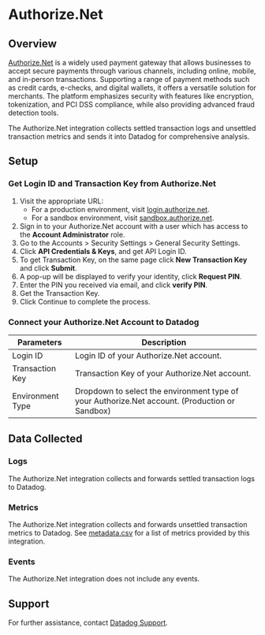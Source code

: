 # Authorize.Net

## Overview
[Authorize.Net][1] is a widely used payment gateway that allows businesses to accept secure payments through various channels, including online, mobile, and in-person transactions. Supporting a range of payment methods such as credit cards, e-checks, and digital wallets, it offers a versatile solution for merchants. The platform emphasizes security with features like encryption, tokenization, and PCI DSS compliance, while also providing advanced fraud detection tools.

The Authorize.Net integration collects settled transaction logs and unsettled transaction metrics and sends it into Datadog for comprehensive analysis.

## Setup

### Get Login ID and Transaction Key from Authorize.Net

1. Visit the appropriate URL:
   - For a production environment, visit [login.authorize.net][2].
   - For a sandbox environment, visit [sandbox.authorize.net][5].
2. Sign in to your Authorize.Net account with a user which has access to the **Account Administrator** role.
3. Go to the Accounts > Security Settings > General Security Settings.
4. Click **API Credentials & Keys**, and get API Login ID.
5. To get Transaction Key, on the same page click **New Transaction Key** and click **Submit**.
6. A pop-up will be displayed to verify your identity, click **Request PIN**.
7. Enter the PIN you received via email, and click **verify PIN**.
8. Get the Transaction Key.
9. Click Continue to complete the process.

### Connect your Authorize.Net Account to Datadog
|Parameters| Description                                                                                    |
|--------------------|------------------------------------------------------------------------------------------------|
|Login ID| Login ID of your Authorize.Net account.                                                        |
|Transaction Key| Transaction Key of your Authorize.Net account.                                                 |
|Environment Type| Dropdown to select the environment type of your Authorize.Net account. (Production or Sandbox) |


## Data Collected

### Logs

The Authorize.Net integration collects and forwards settled transaction logs to Datadog.

### Metrics

The Authorize.Net integration collects and forwards unsettled transaction metrics to Datadog. See [metadata.csv][3] for a list of metrics provided by this integration.

### Events

The Authorize.Net integration does not include any events.

## Support

For further assistance, contact [Datadog Support][4].

[1]: https://www.authorize.net/
[2]: https://login.authorize.net/
[3]: https://github.com/DataDog/integrations-core/blob/master/Authorize.Net/metadata.csv
[4]: https://docs.datadoghq.com/help/
[5]: https://sandbox.authorize.net/